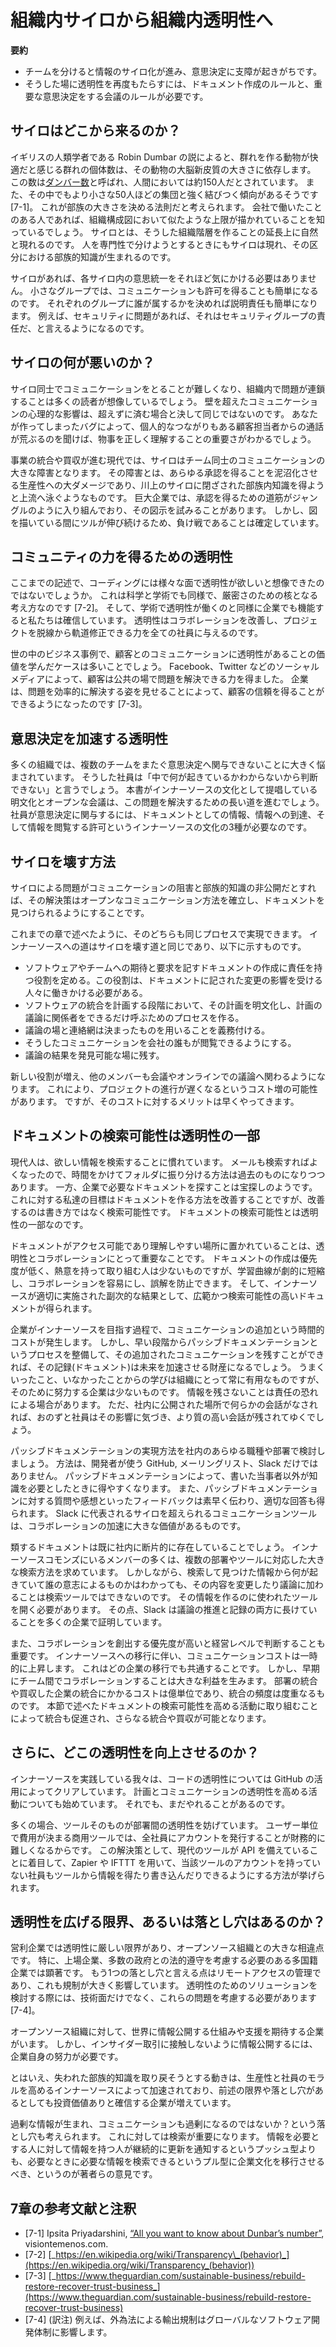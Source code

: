 <!--# From Internal Silos to Internal Transparency-->
# 組織内サイロから組織内透明性へ

<!--
* Team divisions tend to create silos of information that hamper decision-making.  
* Transparency can be reintroduced through rules about documenting activities and requirements for meetings on important decisions.
-->
**要約**

* チームを分けると情報のサイロ化が進み、意思決定に支障が起きがちです。
* そうした場に透明性を再度もたらすには、ドキュメント作成のルールと、重要な意思決定をする会議のルールが必要です。

<!--## Where Did Silos Come From?-->
## サイロはどこから来るのか？

<!-- British anthropologist Robin Dunbar has proposed a theory that a social animal’s neocortex size limits that animal’s comfortable social group size. [Dunbar’s number](https://en.wikipedia.org/wiki/Dunbar%27s_number) suggests that humans are best able to handle approximately 150 relationships in a larger sense, and tend to maintain stronger ties to smaller groups of around 50.<sup>[1](#annotation-1)</sup> This maps back to tribes and their sizes. Many in the corporate world have noticed similar size limitations when creating organizational charts. Silos are a natural extension of those hierarchical situations. They also evolve out of specialization, and from these groupings tribal knowledge is born. -->
イギリスの人類学者である Robin Dumbar の説によると、群れを作る動物が快適だと感じる群れの個体数は、その動物の大脳新皮質の大きさに依存します。
この数は[ダンバー数](https://ja.wikipedia.org/wiki/%E3%83%80%E3%83%B3%E3%83%90%E3%83%BC%E6%95%B0)と呼ばれ、人間においては約150人だとされています。
また、その中でもより小さな50人ほどの集団と強く結びつく傾向があるそうです [7-1]。
これが部族の大きさを決める法則だと考えられます。
会社で働いたことのある人であれば、組織構成図において似たような上限が描かれていることを知っているでしょう。
サイロとは、そうした組織階層を作ることの延長上に自然と現れるのです。
人を専門性で分けようとするときにもサイロは現れ、その区分における部族的知識が生まれるのです。

<!-- With silos, people do not need to care as much about consensus. They make communication and permissions easier because they divide people into smaller groups. And dividing people into assigned groups can make accountability easier. If something goes wrong with security, people can blame the security group. -->
サイロがあれば、各サイロ内の意思統一をそれほど気にかける必要はありません。
小さなグループでは、コミュニケーションも許可を得ることも簡単になるのです。
それぞれのグループに誰が属するかを決めれば説明責任も簡単になります。
例えば、セキュリティに問題があれば、それはセキュリティグループの責任だ、と言えるようになるのです。

<!--## What’s Wrong with Silos?-->
## サイロの何が悪いのか？

<!-- As you can guess, communication between the silos can become difficult, and problems can cascade through the company. Communicating over a wall never has the same emotional impact on people. Getting things right matters more when you know one of the customer representatives personally and you hear his frustration when a bug you accidently created increases his call volume. -->
サイロ同士でコミュニケーションをとることが難しくなり、組織内で問題が連鎖することは多くの読者が想像しているでしょう。
壁を超えたコミュニケーションの心理的な影響は、超えずに済む場合と決して同じではないのです。
あなたが作ってしまったバグによって、個人的なつながりもある顧客担当者からの通話が荒ぶるのを聞けば、物事を正しく理解することの重要さがわかるでしょう。

<!-- In the modern world of integrations and acquisitions, silos seriously hamper cross-team communications. Silos make the world of permissions a devastating morass of unproductivity as people swim upstream to find the tribal knowledge locked away in the silos. In really large enterprises, people attempt to diagram the convoluted jungle paths of interactivity and permissions via road maps. This is a losing battle because the vines continue to grow even as maps are drawn. -->
事業の統合や買収が進む現代では、サイロはチーム同士のコミュニケーションの大きな障害となります。
その障害とは、あらゆる承認を得ることを泥沼化させる生産性への大ダメージであり、川上のサイロに閉ざされた部族内知識を得ようと上流へ泳ぐようなものです。
巨大企業では、承認を得るための道筋がジャングルのように入り組んでおり、その図示を試みることがあります。
しかし、図を描いている間にツルが伸び続けるため、負け戦であることは確定しています。

<!--## Transparency for Community Sourcing-->
## コミュニティの力を得るための透明性

<!-- Hopefully, by now you are convinced that transparency in coding has multiple benefits. But consider this, as well: transparency is a core tenet in science and academia. It is a key element in scientific rigor.<sup>[2](#annotation-2)</sup> We believe that it works within a company for the same reasons it works with academia. It improves collaboration, and empowers anyone within the company to see when a project is going off track and help to fix it. -->
ここまでの記述で、コーディングには様々な面で透明性が欲しいと想像できたのではないでしょうか。
これは科学と学術でも同様で、厳密さのための核となる考え方なのです [7-2]。
そして、学術で透明性が働くのと同様に企業でも機能すると私たちは確信しています。
透明性はコラボレーションを改善し、プロジェクトを脱線から軌道修正できる力を全ての社員に与えるのです。

<!-- Many businesses are learning the value of transparent communication with customers. Facebook, Twitter, and other forms of social media empower customers to get issues resolved publicly. Businesses have the opportunity to increase trust by handling problems effectively.<sup>[3](#annotation-3)</sup> -->
世の中のビジネス事例で、顧客とのコミュニケーションに透明性があることの価値を学んだケースは多いことでしょう。
Facebook、Twitter などのソーシャルメディアによって、顧客は公共の場で問題を解決できる力を得ました。
企業は、問題を効率的に解決する姿を見せることによって、顧客の信頼を得ることができるようになったのです [7-3]。

<!--## Transparency Boosts Decision-Making-->
## 意思決定を加速する透明性

<!-- Many organizations are seriously hampered because people can’t offer input to decisions that cross team boundaries. A staff member will say, “I don’t know what’s really going on in that group, so I can’t make a judgment.” The documentation and open meetings that this report proposes as part of the InnerSource culture will go a long way toward fixing this problem. People need three things to participate in decision-making: information (which documentation provides), access (which comes in meetings), and permission (which must become part of the InnerSource culture). -->
多くの組織では、複数のチームをまたぐ意思決定へ関与できないことに大きく悩まされています。
そうした社員は「中で何が起きているかわからないから判断できない」と言うでしょう。
本書がインナーソースの文化として提唱している明文化とオープンな会議は、この問題を解決するための長い道を進むでしょう。
社員が意思決定に関与するには、ドキュメントとしての情報、情報への到達、そして情報を閲覧する許可というインナーソースの文化の3種が必要なのです。

<!--## How Do We Break Down Silo Walls?-->
## サイロを壊す方法

<!-- If the problem with silos is that they impair communication and lock up tribal knowledge, the solution is to create processes that open communication channels and produce findable documentation. -->
サイロによる問題がコミュニケーションの阻害と部族的知識の非公開だとすれば、その解決策はオープンなコミュニケーション方法を確立し、ドキュメントを見つけられるようにすることです。

<!-- Luckily, we can do both with the same processes, discussed in earlier chapters. All of the steps toward InnerSource are steps toward opening up the silos: -->
これまでの章で述べたように、そのどちらも同じプロセスで実現できます。
インナーソースへの道はサイロを壊す道と同じであり、以下に示すものです。

<!--
* Create new roles to take ownership of creating and maintaining documents that explicitly communicate expectations and needs, or assign this responsibility to existing roles. The roles should go to people most directly affected by the changes.
* Create processes that require inclusive, in-person meetings during the planning stages of integrations that are openly documented.
* Require discussions and announcements to use designated public channels.
* Make those channels accessible company-wide.
* Archive the discussions in a findable location.
-->
* ソフトウェアやチームへの期待と要求を記すドキュメントの作成に責任を持つ役割を定める。この役割は、ドキュメントに記された変更の影響を受ける人々に働きかける必要がある。
* ソフトウェアの統合を計画する段階において、その計画を明文化し、計画の議論に関係者をできるだけ呼ぶためのプロセスを作る。
* 議論の場と連絡網は決まったものを用いることを義務付ける。
* そうしたコミュニケーションを会社の誰もが閲覧できるようにする。
* 議論の結果を発見可能な場に残す。

<!-- There is a cost to making these changes. Projects might slow down as some people move into new roles and others adjust to more meetings and online discussions. But the benefits come quickly. -->
新しい役割が増え、他のメンバーも会議やオンラインでの議論へ関わるようになります。
これにより、プロジェクトの進行が遅くなるというコスト増の可能性があります。
ですが、そのコストに対するメリットは早くやってきます。

<!--## Findable Documentation Is Part of Transparency-->
## ドキュメントの検索可能性は透明性の一部

<!-- We as a society have become accustomed to using a search to find what we need. Filing email into folders is becoming obsolete; why spend time filing when you can just run a search? Yet finding necessary documentation in a company can feel more like a treasure hunt. One of our big goals is to improve documentation, and a major component of this is not just _creating_ it, but making it _findable_. Yes, documentation is an aspect of transparency.-->
現代人は、欲しい情報を検索することに慣れています。
メールも検索すればよくなったので、時間をかけてフォルダに振り分ける方法は過去のものになりつつあります。
一方、企業で必要なドキュメントを探すことは宝探しのようです。
これに対する私達の目標はドキュメントを作る方法を改善することですが、改善するのは書き方ではなく検索可能性です。
ドキュメントの検索可能性とは透明性の一部なのです。

<!-- Documentation in accessible and logical places becomes a major driver of transparency and collaboration. Creating documentation is usually a low priority and rarely has passionate champions, yet it can drastically shorten learning curves, ease collaboration, and prevent misunderstandings. Fortunately, InnerSource, when done correctly, creates extensive and findable documentation as a side effect. -->
ドキュメントがアクセス可能であり理解しやすい場所に置かれていることは、透明性とコラボレーションにとって重要なことです。
ドキュメントの作成は優先度が低く、熱意を持って取り組む人は少ないものですが、学習曲線が劇的に短縮し、コラボレーションを容易にし、誤解を防止できます。
そして、インナーソースが適切に実施された副次的な結果として、広範かつ検索可能性の高いドキュメントが得られます。

<!-- As an enterprise transitions toward InnerSource, there is a time cost to the extra communication that is required. But if the enterprise first sets up passive documentation processes to capture this extra communication, that extra communication is a huge gain for future productivity. Learning from what worked and what didn’t is always useful for organizations, but most enterprises make no real effort to capture and share this knowledge. Sometimes, it is fear of liability, but if the conversations are done in a public fashion, people will already be aware of those repercussions and higher-quality conversations will ensue. -->
企業がインナーソースを目指す過程で、コミュニケーションの追加という時間的コストが発生します。
しかし、早い段階からパッシブドキュメンテーションというプロセスを整備して、その追加されたコミュニケーションを残すことができれば、その記録(ドキュメント)は未来を加速させる財産になるでしょう。
うまくいったこと、いなかったことからの学びは組織にとって常に有用なものですが、そのために努力する企業は少ないものです。
情報を残さないことは責任の恐れによる場合があります。
ただ、社内に公開された場所で何らかの会話がなされれば、おのずと社員はその影響に気づき、より質の高い会話が残されてゆくでしょう。

<!-- Look for ways to make passive documentation available to all levels in the company, not just developers in GitHub, email lists, or Slack conversations. Passive documentation reduces the barrier to nonwriters sharing knowledge precisely when it is needed. And by having the immediate feedback that passive documentation creates, questions are guaranteed to be answered well. Slack and other tools that allow more communication across silos have been extremely valuable in increasing collaboration. -->
パッシブドキュメンテーションの実現方法を社内のあらゆる職種や部署で検討しましょう。
方法は、開発者が使う GitHub, メーリングリスト、Slack だけではありません。
パッシブドキュメンテーションによって、書いた当事者以外が知識を必要としたときに得やすくなります。
また、パッシブドキュメンテーションに対する質問や感想といったフィードバックは素早く伝わり、適切な回答も得られます。
Slack に代表されるサイロを超えられるコミュニケーションツールは、コラボレーションの加速に大きな価値があるものです。

<!-- Of course, there’s probably already some existing documentation scattered across the company. Many of our member organizations at the InnerSource Commons are looking at larger search solutions to make it easier to open information across departments and tools. Although their solutions don’t let people change or edit what they find in search (they must to return to the tool that created the information), they can at least find out what is happening and to whom to talk. Slack is proving very valuable in both facilitating and archiving those discussions on a wider scope. -->
類するドキュメントは既に社内に断片的に存在していることでしょう。
インナーソースコモンズにいるメンバーの多くは、複数の部署やツールに対応した大きな検索方法を求めています。
しかしながら、検索して見つけた情報から何が起きていて誰の意志によるものかはわかっても、その内容を変更したり議論に加わることは検索ツールではできないのです。
その情報を作るのに使われたツールを開く必要があります。
その点、Slack は議論の推進と記録の両方に長けていることを多くの企業で証明しています。

<!-- It is also important for the enterprise to make collaboration a real priority. Communication costs will temporarily rise as the organization transitions. This is typical for in any change-management scenario. But communicating earlier during cross-team collaboration creates large productivity gains. Companies spend millions and millions on internal integrations and integrations of acquisitions. Having these conversations publicly facilitates the next acquisition or integration. -->
また、コラボレーションを創出する優先度が高いと経営レベルで判断することも重要です。
インナーソースへの移行に伴い、コミュニケーションコストは一時的に上昇します。
これはどの企業の移行でも共通することです。
しかし、早期にチーム間でコラボレーションすることは大きな利益を生みます。
部署の統合や買収した企業の統合にかかるコストは億単位であり、統合の頻度は度重なるものです。
本節で述べたドキュメントの検索可能性を高める活動に取り組むことによって統合も促進され、さらなる統合や買収が可能となります。

<!--## Where Do We Still Need to Improve Transparency?-->
## さらに、どこの透明性を向上させるのか？

<!-- Those of us doing InnerSource already have code transparency through GitHub. We have taken the first steps to make planning and communications more transparent, but we still need to find more solutions in this area. -->
インナーソースを実践している我々は、コードの透明性については GitHub の活用によってクリアしています。
計画とコミュニケーションの透明性を高める活動についても始めています。
それでも、まだやれることがあるのです。

<!-- Often, tools themselves inhibit transparency across departments. When most enterprise software charges by the user, it becomes financially prohibitive to buy a user account for everyone in the company. A solution is to look primarily at tools that allow the company to become tools-agnostic through APIs. Many tools today have APIs, so you can use tools like Zapier and IFTTT to connect them. -->
多くの場合、ツールそのものが部署間の透明性を妨げています。
ユーザー単位で費用が決まる商用ツールでは、全社員にアカウントを発行することが財務的に難しくなるからです。
この解決策として、現代のツールが API を備えていることに着目して、Zapier や IFTTT を用いて、当該ツールのアカウントを持っていない社員もツールから情報を得たり書き込んだりできるようにする方法が挙げられます。

<!--## What Are the Limits or Pitfalls in Enterprise Transparency?-->
## 透明性を広げる限界、あるいは落とし穴はあるのか？

<!-- There are hard limits to transparency in commercial enterprises, especially for publicly traded companies and international companies that need to worry about compliance issues with multiple governments. This is a significant difference from most open source organizations. Another important pitfall is handling remote access. Again, this is largely because of regulatory issues. When looking for technological solutions, you must keep these issues in mind. -->
営利企業では透明性に厳しい限界があり、オープンソース組織との大きな相違点です。
特に、上場企業、多数の政府との法的遵守を考慮する必要のある多国籍企業では顕著です。
もう1つの落とし穴と言える点はリモートアクセスの管理であり、これも規制が大きく影響しています。
透明性のためのソリューションを検討する際には、技術面だけでなく、これらの問題を考慮する必要があります [7-4]。

<!-- Some enterprise agencies do look to open source organizations to help with global transparency when they are ready to become universally open. But when wading through the difficulties of being open within the company, while not violating laws about insider trading, they are on their own. -->
オープンソース組織に対して、世界に情報公開する仕組みや支援を期待する企業がいます。
しかし、インサイダー取引に接触しないように情報公開するには、企業自身の努力が必要です。

<!-- Still, the push to recover lost tribal knowledge, combined with the increased productivity and employee morale engendered by InnerSource, is convincing many enterprises that the price of transparency, even with all of these caveats, is a worthwhile endeavor. -->
とはいえ、失われた部族的知識を取り戻そうとする動きは、生産性と社員のモラルを高めるインナーソースによって加速されており、前述の限界や落とし穴があるとしても投資価値ありと確信する企業が増えています。

<!-- There is also the topic of information overload and overcommunication. This is why search is a key element. We want to transition corporate culture from a push mentality, in which endless bulletins are sent out, to a pull mentality, in which people are confident that they will get the information they need when they need it via search. -->
過剰な情報が生まれ、コミュニケーションも過剰になるのではないか？という落とし穴も考えられます。
これに対しては検索が重要になります。
情報を必要とする人に対して情報を持つ人が継続的に更新を通知するというプッシュ型よりも、必要なときに必要な情報を検索できるというプル型に企業文化を移行させるべき、というのが著者らの意見です。

## 7章の参考文献と注釈

* [7-1] Ipsita Priyadarshini, [“All you want to know about Dunbar’s number”](http://bit.ly/2o3rsgZ), visiontemenos.com.
* [7-2] [_https://en.wikipedia.org/wiki/Transparency\_(behavior)_](https://en.wikipedia.org/wiki/Transparency_(behavior))
* [7-3] [_https://www.theguardian.com/sustainable-business/rebuild-restore-recover-trust-business_](https://www.theguardian.com/sustainable-business/rebuild-restore-recover-trust-business)
* [7-4] (訳注) <!--textlint-disable-->例えば、外為法による輸出規制はグローバルなソフトウェア開発体制に影響します。<!--textlint-enable-->

